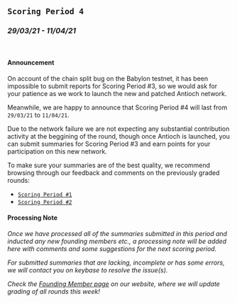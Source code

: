 ## `Scoring Period 4`
### _29/03/21 - 11/04/21_
<br>


#### Announcement

On account of the chain split bug on the Babylon testnet, it has been impossible to submit reports for Scoring Period #3, so we would ask for your patience as we work to launch the new and patched Antioch network.

Meanwhile, we are happy to announce that Scoring Period #4 will last from `29/03/21` to `11/04/21`. 

Due to the network failure we are not expecting any substantial contribution activity at the beggining of the round, though once Antioch is launched, you can submit summaries for Scoring Period #3 and earn points for your participation on this new network.

To make sure your summaries are of the best quality, we recommend browsing through our feedback and comments on the previously graded rounds:
- [`Scoring Period #1`](/scoring-periods/1.md)
- [`Scoring Period #2`](/scoring-periods/2.md)


#### Processing Note

_Once we have processed all of the summaries submitted in this period and inducted any new founding members etc., a processing note will be added here with comments and some suggestions for the next scoring period._

_For submitted summaries that are lacking, incomplete or has some errors, we will contact you on keybase to resolve the issue(s)._

_Check the [Founding Member page](https://www.joystream.org/founding-members) on our website, where we will update grading of all rounds this week!_
